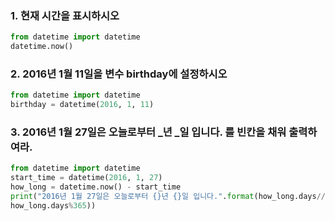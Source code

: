 ### 1. 현재 시간을 표시하시오
```python
from datetime import datetime 
datetime.now()
```

### 2. 2016년 1월 11일을 변수 birthday에 설정하시오
```python
from datetime import datetime 
birthday = datetime(2016, 1, 11)
```


### 3. 2016년 1월 27일은 오늘로부터 _년 _일 입니다. 를 빈칸을 채워 출력하여라.
```python
from datetime import datetime 
start_time = datetime(2016, 1, 27)
how_long = datetime.now() - start_time
print("2016년 1월 27일은 오늘로부터 {}년 {}일 입니다.".format(how_long.days//365, 
how_long.days%365))
```
